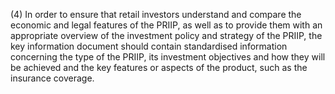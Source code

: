 (4) In order to ensure that retail investors understand and compare the economic and legal features of the PRIIP, as well as to provide them with an appropriate overview of the investment policy and strategy of the PRIIP, the key information document should contain standardised information concerning the type of the PRIIP, its investment objectives and how they will be achieved and the key features or aspects of the product, such as the insurance coverage.